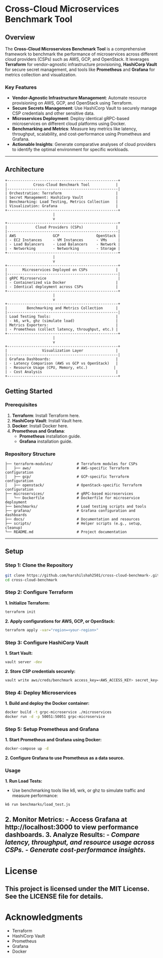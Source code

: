 # Cross-Cloud Microservices Benchmark Tool

## Overview

The **Cross-Cloud Microservices Benchmark Tool** is a comprehensive framework to benchmark the performance of microservices across different cloud providers (CSPs) such as AWS, GCP, and OpenStack. It leverages **Terraform** for vendor-agnostic infrastructure provisioning, **HashiCorp Vault** for secure secret management, and tools like **Prometheus** and **Grafana** for metrics collection and visualization.

### Key Features

- **Vendor-Agnostic Infrastructure Management**: Automate resource provisioning on AWS, GCP, and OpenStack using Terraform.
- **Secure Secrets Management**: Use HashiCorp Vault to securely manage CSP credentials and other sensitive data.
- **Microservices Deployment**: Deploy identical gRPC-based microservices on different cloud platforms using Docker.
- **Benchmarking and Metrics**: Measure key metrics like latency, throughput, scalability, and cost-performance using Prometheus and Grafana.
- **Actionable Insights**: Generate comparative analyses of cloud providers to identify the optimal environment for specific workloads.

---

## Architecture

```plaintext
+---------------------------------------------------+
|            Cross-Cloud Benchmark Tool            |
|---------------------------------------------------|
| Orchestration: Terraform                         |
| Secret Management: HashiCorp Vault               |
| Benchmarking: Load Testing, Metrics Collection   |
| Visualization: Grafana                           |
+---------------------------------------------------+
                      |
                      v
+---------------------------------------------------+
|             Cloud Providers (CSPs)               |
|---------------------------------------------------|
| AWS                 GCP                 OpenStack |
| - EC2 Instances     - VM Instances      - VMs     |
| - Load Balancers    - Load Balancers    - Network |
| - Networking        - Networking        - Storage |
+---------------------------------------------------+
                      |
                      v
+---------------------------------------------------+
|       Microservices Deployed on CSPs             |
|---------------------------------------------------|
| gRPC Microservice                                 |
| - Containerized via Docker                       |
| - Identical deployment across CSPs               |
+---------------------------------------------------+
                      |
                      v
+---------------------------------------------------+
|         Benchmarking and Metrics Collection      |
|---------------------------------------------------|
| Load Testing Tools:                              |
| - k6, wrk, ghz (simulate load)                   |
| Metrics Exporters:                               |
| - Prometheus (collect latency, throughput, etc.) |
+---------------------------------------------------+
                      |
                      v
+---------------------------------------------------+
|                Visualization Layer               |
|---------------------------------------------------|
| Grafana Dashboards:                              |
| - Latency Comparison (AWS vs GCP vs OpenStack)   |
| - Resource Usage (CPU, Memory, etc.)            |
| - Cost Analysis                                  |
+---------------------------------------------------+
```
## Getting Started

### Prerequisites
1. **Terraform**: Install Terraform here.
2. **HashiCorp Vault**: Install Vault here.
3. **Docker**: Install Docker here.
4. **Prometheus and Grafana**:
   - **Prometheus** installation guide.
   - **Grafana** installation guide.

### Repository Structure
```plaintext
├── terraform-modules/           # Terraform modules for CSPs
│   ├── aws/                     # AWS-specific Terraform configuration
│   ├── gcp/                     # GCP-specific Terraform configuration
│   ├── openstack/               # OpenStack-specific Terraform configuration
├── microservices/               # gRPC-based microservices
│   └── Dockerfile               # Dockerfile for microservice deployment
├── benchmarks/                  # Load testing scripts and tools
├── grafana/                     # Grafana configuration and dashboards
├── docs/                        # Documentation and resources
├── scripts/                     # Helper scripts (e.g., setup, cleanup)
└── README.md                    # Project documentation
```
---
## Setup

### Step 1: Clone the Repository
```bash
git clone https://github.com/harshilshah2501/cross-cloud-benchmark-.git
cd cross-cloud-benchmark
```
### Step 2: Configure Terraform
  **1. Initialize Terraform:**
```bash
terraform init
```
  **2. Apply configurations for AWS, GCP, or OpenStack:** 
```bash
terraform apply -var="region=<your-region>"
```
### Step 3: Configure HashiCorp Vault
  **1. Start Vault:**
 ```bash
 vault server -dev
```
  **2. Store CSP credentials securely:**
```bash
vault write aws/creds/benchmark access_key=<AWS_ACCESS_KEY> secret_key=<AWS_SECRET_KEY>
```
### Step 4: Deploy Microservices
  **1. Build and deploy the Docker container:**
```bash
docker build -t grpc-microservice ./microservices
docker run -d -p 50051:50051 grpc-microservice
```
### Step 5: Setup Prometheus and Grafana
  **1. Start Prometheus and Grafana using Docker:**
 ```bash
 docker-compose up -d
```
  **2. Configure Grafana to use Prometheus as a data source.**

### Usage
  **1. Run Load Tests:**
- Use benchmarking tools like k6, wrk, or ghz to simulate traffic and measure performance:
```bash
k6 run benchmarks/load_test.js
```
  **2. Monitor Metrics:**
     - Access Grafana at http://localhost:3000 to view performance dashboards.
  **3. Analyze Results:**
     - *Compare latency, throughput, and resource usage across CSPs.*
     - *Generate cost-performance insights.*
---
# License
This project is licensed under the MIT License. See the LICENSE file for details.
---
# Acknowledgments
  - Terraform
  - HashiCorp Vault
  - Prometheus
  - Grafana
  - Docker
